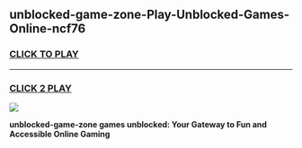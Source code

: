 
## unblocked-game-zone-Play-Unblocked-Games-Online-ncf76
<h3>
<a href="https://premium76.site?title=unblocked-game-zone&ref=25A">CLICK TO PLAY</a></h3>
<hr>

<h3>
<a href="https://premium76.site?title=unblocked-game-zone&ref=25A">CLICK 2 PLAY</a>
  
</h3>

<a href="https://premium76.site?title=unblocked-game-zone&ref=25A"><img src="https://clearcache.store/games.png"></a>


**unblocked-game-zone games unblocked: Your Gateway to Fun and Accessible Online Gaming**
